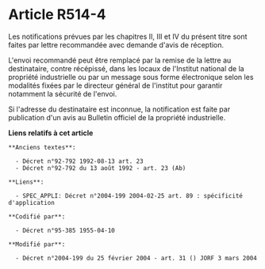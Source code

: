 # Article R514-4

Les notifications prévues par les chapitres II, III et IV du présent titre sont faites par lettre recommandée avec demande
d'avis de réception.

L'envoi recommandé peut être remplacé par la remise de la lettre au destinataire, contre récépissé, dans les locaux de
l'Institut national de la propriété industrielle ou par un message sous forme électronique selon les modalités fixées par le
directeur général de l'institut pour garantir notamment la sécurité de l'envoi.

Si l'adresse du destinataire est inconnue, la notification est faite par publication d'un avis au Bulletin officiel de la
propriété industrielle.

**Liens relatifs à cet article**

	**Anciens textes**:

	  - Décret n°92-792 1992-08-13 art. 23
	  - Décret n°92-792 du 13 août 1992 - art. 23 (Ab)

	**Liens**:

	  - SPEC_APPLI: Décret n°2004-199 2004-02-25 art. 89 : spécificité d'application

	**Codifié par**:

	  - Décret n°95-385 1955-04-10

	**Modifié par**:

	  - Décret n°2004-199 du 25 février 2004 - art. 31 () JORF 3 mars 2004
